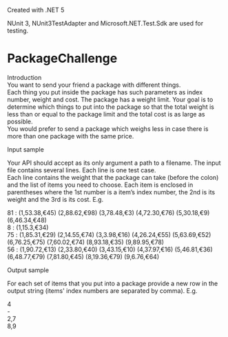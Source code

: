 Created with .NET 5

NUnit 3, NUnit3TestAdapter and Microsoft.NET.Test.Sdk are used for testing.

# PackageChallenge

Introduction	
You want to send your friend a package with different things.  
Each thing you put inside the package has such parameters as index number, weight and cost. The 
package has a weight limit. Your goal is to determine which things to put into the package so that the 
total weight is less than or equal to the package limit and the total cost is as large as possible.  
You would prefer to send a package which weighs less in case there is more than one package with the 
same price.  

Input	sample 

Your API should accept as its only argument a path to a filename. The input file contains several lines. 
Each line is one test case.  
Each line contains the weight that the package can take (before the colon) and the list of items you need 
to choose. Each item is enclosed in parentheses where the 1st number is a item’s index number, the 2nd 
is its weight and the 3rd is its cost. E.g. 


81 : (1,53.38,€45) (2,88.62,€98) (3,78.48,€3) (4,72.30,€76) (5,30.18,€9) (6,46.34,€48) <br>
8 : (1,15.3,€34) <br>
75 : (1,85.31,€29) (2,14.55,€74) (3,3.98,€16) (4,26.24,€55) (5,63.69,€52) (6,76.25,€75) (7,60.02,€74) (8,93.18,€35) (9,89.95,€78) <br>
56 : (1,90.72,€13) (2,33.80,€40) (3,43.15,€10) (4,37.97,€16) (5,46.81,€36) (6,48.77,€79) (7,81.80,€45) (8,19.36,€79) (9,6.76,€64) <br>



Output	sample	

For each set of items that you put into a package provide a new row in the output string (items' index numbers are separated by comma). E.g.  

4<br>
-<br>
2,7 <br>
8,9
